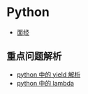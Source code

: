 # Python

- [面经](https://zhuanlan.zhihu.com/p/54430650)

## 重点问题解析

- [python 中的 yield 解析](https://www.runoob.com/w3cnote/python-yield-used-analysis.html)
- [python 中的 lambda](https://zhuanlan.zhihu.com/p/80960485)